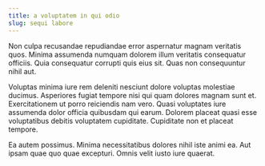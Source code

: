 ```yaml
---
title: a voluptatem in qui odio
slug: sequi labore
---
```


Non culpa recusandae repudiandae error aspernatur magnam veritatis quos. Minima assumenda numquam dolorem illum veritatis consequatur officiis. Quia consequatur corrupti quis eius sit. Quas non consequuntur nihil aut.

Voluptas minima iure rem deleniti nesciunt dolore voluptas molestiae ducimus. Asperiores fugiat tempore nisi qui quam dolores magnam sunt et. Exercitationem ut porro reiciendis nam vero. Quasi voluptates iure assumenda dolor officia quibusdam qui earum. Dolorem placeat quasi esse voluptatibus debitis voluptatem cupiditate. Cupiditate non et placeat tempore.

Ea autem possimus. Minima necessitatibus dolores nihil iste animi ea. Aut ipsam quae quo quae excepturi. Omnis velit iusto iure quaerat.
